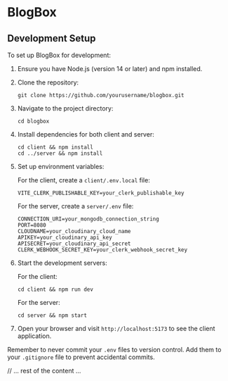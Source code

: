 # BlogBox

## Development Setup

To set up BlogBox for development:

1. Ensure you have Node.js (version 14 or later) and npm installed.

2. Clone the repository:
   ```
   git clone https://github.com/yourusername/blogbox.git
   ```

3. Navigate to the project directory:
   ```
   cd blogbox
   ```

4. Install dependencies for both client and server:
   ```
   cd client && npm install
   cd ../server && npm install
   ```

5. Set up environment variables:

   For the client, create a `client/.env.local` file:
   ```
   VITE_CLERK_PUBLISHABLE_KEY=your_clerk_publishable_key
   ```

   For the server, create a `server/.env` file:
   ```
   CONNECTION_URI=your_mongodb_connection_string
   PORT=8080
   CLOUDNAME=your_cloudinary_cloud_name
   APIKEY=your_cloudinary_api_key
   APISECRET=your_cloudinary_api_secret
   CLERK_WEBHOOK_SECRET_KEY=your_clerk_webhook_secret_key
   ```

6. Start the development servers:
   
   For the client:
   ```
   cd client && npm run dev
   ```
   
   For the server:
   ```
   cd server && npm start
   ```

7. Open your browser and visit `http://localhost:5173` to see the client application.

Remember to never commit your `.env` files to version control. Add them to your `.gitignore` file to prevent accidental commits.

// ... rest of the content ...
